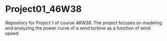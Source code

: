 # Project01_46W38
Repository for Project 1 of course 46W38. The project focuses on modeling and analyzing the power curve of a wind turbine as a function of wind speed.
